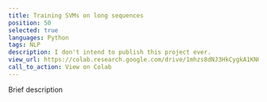 ```yaml
---
title: Training SVMs on long sequences
position: 50
selected: true
languages: Python
tags: NLP
description: I don't intend to publish this project ever.
view_url: https://colab.research.google.com/drive/1mhzs8dNJ3HkCygkA1KNORpCJAeL3cEUD#scrollTo=1rSoTkU7mxBB
call_to_action: View on Colab
---
```


Brief description